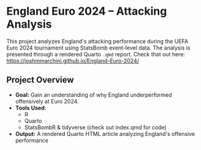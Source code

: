 # England Euro 2024 – Attacking Analysis

This project analyzes England's attacking performance during the UEFA Euro 2024 tournament using StatsBomb event-level data. The analysis is presented through a rendered Quarto `.qmd` report. Check that out here: https://joshmmarchini.github.io/England-Euro-2024/

## Project Overview

- **Goal:** Gain an understanding of why England underperformed offensively at Euro 2024.
- **Tools Used:** 
  - R
  - Quarto
  - StatsBombR & tidyverse (check out index.qmd for code)
- **Output:** A rendered Quarto HTML article analyzing England's offensive performance
